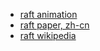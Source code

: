 - [raft animation](http://thesecretlivesofdata.com/raft/)
- [raft paper, zh-cn](http://www.infoq.com/cn/articles/raft-paper)
- [raft wikipedia](https://en.wikipedia.org/wiki/Raft_(computer_science))